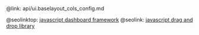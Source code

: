 @link: api/ui.baselayout_cols_config.md

@seolinktop: [javascript dashboard framework](https://webix.com)
@seolink: [javascript drag and drop library](https://webix.com/widget/portlet/)